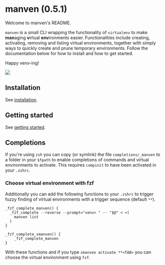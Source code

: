 # manven (0.5.1)

Welcome to manven's README.

`manven` is a small CLI wrapping the functionality of `virtualenv` to make **man**aging **v**irtual **env**ironments easier.
Functionalities include creating, activating, removing and listing virtual environments, together with simply ways to quickly create and prune temporary environments.
Follow the documentation below for how to install and how to get started.

Happy venv-ing!

![](manven.gif)

## Installation

See [installation](https://acksld.github.io/manven/installation.html).

## Getting started

See [getting started](https://acksld.github.io/manven/usage.html).

## Completions
If you're using `zsh` you can copy (or symlink) the file `completions/_manven` to a folder in your `$fpath` to enable completions of commands and virtual environments to activate. This requires `compinit` to have been activated in your `.zshrc`.

### Choose virtual environment with fzf
Additionally you can add the following functions to your `.zshrc` to trigger fuzzy finding of virtual environments with a trigger sequence (default `**`).
```
_fzf_complete_manven() {
  _fzf_complete --reverse --prompt="venv> " -- "$@" < <(
    manven list
  )
}

_fzf_complete_smanven() {
    _fzf_complete_manven
}
```
With these functions and if you type `smanven activate **<TAB>` you can choose the virtual environment using `fzf`.
